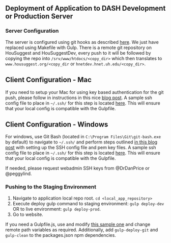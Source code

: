 ## Deployment of Application to DASH Development or Production Server

### Server Configuration
The server is configured using git hooks as described [here](http://nicolasgallagher.com/simple-git-deployment-strategy-for-static-sites/). We just have replaced using Makefile with Gulp. There is a remote git repository on HouSuggest and HouSuggestDev, every push to it will be followed by copying the repo into `/srv/www/htdocs/<copy_dir>` which then translates to `www.housuggest.org/<copy_dir` or `hnetdev.hnet.uh.edu/<copy_dir>`.


## Client Configuration - Mac
If you need to setup your Mac for using key based authentication for the git push, please follow in instructions in this nice [blog post](https://matharvard.ca/posts/2011/aug/11/git-push-with-specific-ssh-key/). A sample ssh config file to place in `~/.ssh/` for this step is located [here](https://gist.github.com/CarlSteven/c715c4efbea8117a452f). This will ensure that your local config is compatible with the Gulpfile.

## Client Configuration - Windows
For windows, use Git Bash (located in `C:\Program Files\Git\git-bash.exe` by default) to navigate to `~/.ssh/` and perform steps outlined [in this blog post](https://matharvard.ca/posts/2011/aug/11/git-push-with-specific-ssh-key/) with setting up the SSH config file and pem key files. A sample ssh config file to place in `~/.ssh/` for this step is located [here](https://gist.github.com/CarlSteven/c715c4efbea8117a452f). This will ensure that your local config is compatible with the Gulpfile. 

If needed, please request webadmin SSH keys from @DrDanPrice or @peggylind.

### Pushing to the Staging Environment
1. Navigate to application local repo root. `cd <local_app_repository>`
2. Execute deploy gulp command to staging environment: `gulp deploy-dev` OR to live environment: `gulp deploy-prod`. 
3. Go to website.

If you need a Gulpfile.js, use and modify [this sample one](https://gist.github.com/CarlSteven/39833149163beeb8fd55) and change remote path variables as required. Additionally, add `gulp-deploy-git` and `gulp-clean` to the packages.json npm dependencies.
